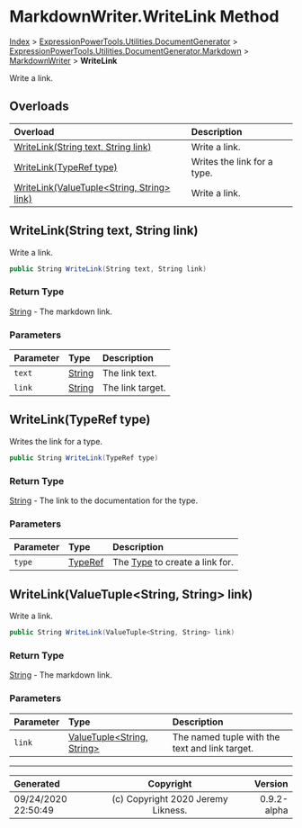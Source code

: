 ﻿# MarkdownWriter.WriteLink Method

[Index](../index.md) > [ExpressionPowerTools.Utilities.DocumentGenerator](ExpressionPowerTools.Utilities.DocumentGenerator.a.md) > [ExpressionPowerTools.Utilities.DocumentGenerator.Markdown](ExpressionPowerTools.Utilities.DocumentGenerator.Markdown.n.md) > [MarkdownWriter](ExpressionPowerTools.Utilities.DocumentGenerator.Markdown.MarkdownWriter.cs.md) > **WriteLink**

Write a link.

## Overloads

| Overload | Description |
| :-- | :-- |
| [WriteLink(String text, String link)](#writelinkstring-text-string-link) | Write a link. |
| [WriteLink(TypeRef type)](#writelinktyperef-type) | Writes the link for a type. |
| [WriteLink(ValueTuple&lt;String, String> link)](#writelinkvaluetuplestring-string-link) | Write a link. |
## WriteLink(String text, String link)

Write a link.

```csharp
public String WriteLink(String text, String link)
```

### Return Type

 [String](https://docs.microsoft.com/dotnet/api/system.string)  - The markdown link.

### Parameters

| Parameter | Type | Description |
| :-- | :-- | :-- |
| `text` | [String](https://docs.microsoft.com/dotnet/api/system.string) | The link text. |
| `link` | [String](https://docs.microsoft.com/dotnet/api/system.string) | The link target. |


## WriteLink(TypeRef type)

Writes the link for a type.

```csharp
public String WriteLink(TypeRef type)
```

### Return Type

 [String](https://docs.microsoft.com/dotnet/api/system.string)  - The link to the documentation for the type.

### Parameters

| Parameter | Type | Description |
| :-- | :-- | :-- |
| `type` | [TypeRef](ExpressionPowerTools.Utilities.DocumentGenerator.Hierarchy.TypeRef.cs.md) | The [Type](https://docs.microsoft.com/dotnet/api/system.type) to create a link for. |


## WriteLink(ValueTuple&lt;String, String> link)

Write a link.

```csharp
public String WriteLink(ValueTuple<String, String> link)
```

### Return Type

 [String](https://docs.microsoft.com/dotnet/api/system.string)  - The markdown link.

### Parameters

| Parameter | Type | Description |
| :-- | :-- | :-- |
| `link` | [ValueTuple&lt;String, String>](https://docs.microsoft.com/dotnet/api/system.valuetuple-2) | The named tuple with the text and link target. |



---

| Generated | Copyright | Version |
| :-- | :-: | --: |
| 09/24/2020 22:50:49 | (c) Copyright 2020 Jeremy Likness. | 0.9.2-alpha |
